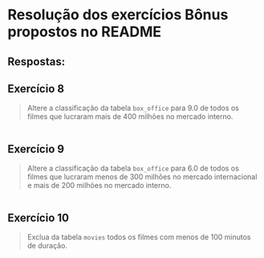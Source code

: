 # Resolução dos exercícios Bônus propostos no README

## Respostas:

## Exercício 8
> Altere a classificação da tabela `box_office` para 9.0 de todos os filmes que lucraram mais de 400 milhões no mercado interno.

```SQL
```

## Exercício 9
> Altere a classificação da tabela `box_office` para 6.0 de todos os filmes que lucraram menos de 300 milhões no mercado internacional e mais de 200 milhões no mercado interno.

```SQL
```

## Exercício 10
> Exclua da tabela `movies` todos os filmes com menos de 100 minutos de duração.

```SQL
```
